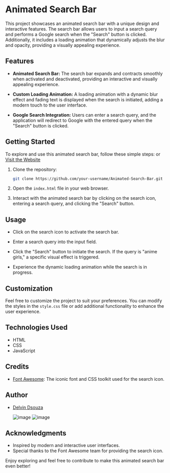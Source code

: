 # Animated Search Bar

This project showcases an animated search bar with a unique design and interactive features. The search bar allows users to input a search query and performs a Google search when the "Search" button is clicked. Additionally, it includes a loading animation that dynamically adjusts the blur and opacity, providing a visually appealing experience.

## Features

- **Animated Search Bar:** The search bar expands and contracts smoothly when activated and deactivated, providing an interactive and visually appealing experience.

- **Custom Loading Animation:** A loading animation with a dynamic blur effect and fading text is displayed when the search is initiated, adding a modern touch to the user interface.

- **Google Search Integration:** Users can enter a search query, and the application will redirect to Google with the entered query when the "Search" button is clicked.

## Getting Started

To explore and use this animated search bar, follow these simple steps:
or [Visit the Website](https://dxdelvin.github.io/SearchBtnUI_DESIGN/)

1. Clone the repository:
   ```bash
   git clone https://github.com/your-username/Animated-Search-Bar.git
   ```

2. Open the `index.html` file in your web browser.

3. Interact with the animated search bar by clicking on the search icon, entering a search query, and clicking the "Search" button.

## Usage

- Click on the search icon to activate the search bar.

- Enter a search query into the input field.

- Click the "Search" button to initiate the search. If the query is "anime girls," a specific visual effect is triggered.

- Experience the dynamic loading animation while the search is in progress.

## Customization

Feel free to customize the project to suit your preferences. You can modify the styles in the `style.css` file or add additional functionality to enhance the user experience.

## Technologies Used

- HTML
- CSS
- JavaScript

## Credits

- [Font Awesome](https://fontawesome.com/): The iconic font and CSS toolkit used for the search icon.

## Author

- [Delvin Dsouza](https://github.com/dxdelvin)

  ![image](https://github.com/dxdelvin/SearchBtnUI_DESIGN/assets/61946291/0da1e5cc-4374-4ebf-9d0d-2736ca2ed7fa)
  ![image](https://github.com/dxdelvin/SearchBtnUI_DESIGN/assets/61946291/5d96115e-a350-40ba-bfe0-2e0a31dc6709)


## Acknowledgments

- Inspired by modern and interactive user interfaces.
- Special thanks to the Font Awesome team for providing the search icon.

Enjoy exploring and feel free to contribute to make this animated search bar even better!
